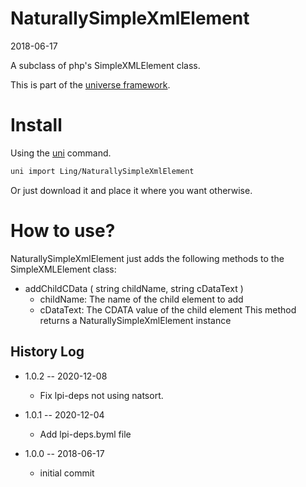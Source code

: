 NaturallySimpleXmlElement
===========
2018-06-17



A subclass of php's SimpleXMLElement class.


This is part of the [universe framework](https://github.com/karayabin/universe-snapshot).


Install
==========
Using the [uni](https://github.com/lingtalfi/universe-naive-importer) command.
```bash
uni import Ling/NaturallySimpleXmlElement
```

Or just download it and place it where you want otherwise.



How to use?
==========================

NaturallySimpleXmlElement just adds the following methods to the SimpleXMLElement class:


- addChildCData ( string childName,  string cDataText )
    - childName: The name of the child element to add
    - cDataText: The CDATA value of the child element
    This method returns a NaturallySimpleXmlElement instance






History Log
------------------

- 1.0.2 -- 2020-12-08

    - Fix lpi-deps not using natsort.

- 1.0.1 -- 2020-12-04

    - Add lpi-deps.byml file

- 1.0.0 -- 2018-06-17

    - initial commit




